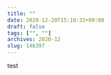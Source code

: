 ```yaml
---
title: ""
date: 2020-12-20T15:10:33+09:00
draft: false
tags: ["", ""]
archives: 2020-12
slug: 146397
---
```


test